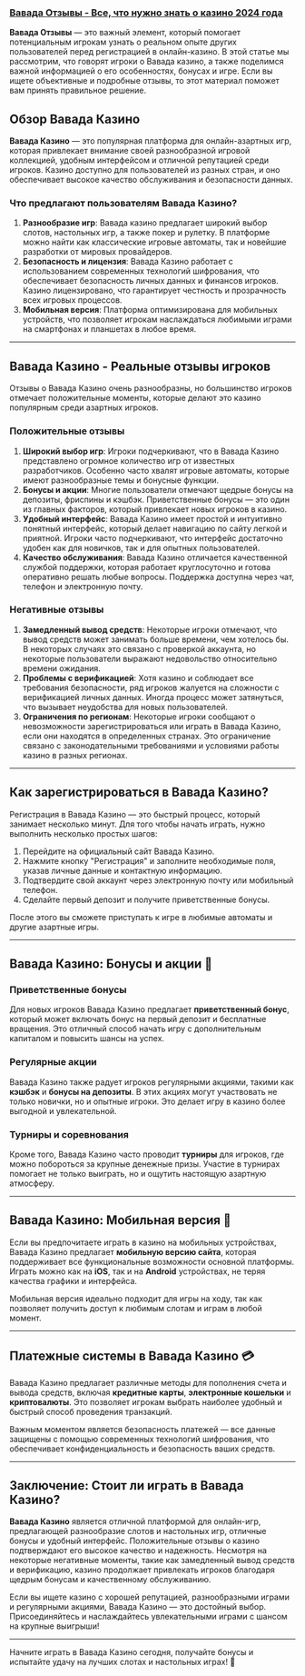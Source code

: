 ### [Вавада Отзывы - Все, что нужно знать о казино 2024 года](https://partnervavadarv.com?promo=75590753-cc8b-4c4a-8d71-99b7a2293439-jud\&target=register)

**Вавада Отзывы** — это важный элемент, который помогает потенциальным игрокам узнать о реальном опыте других пользователей перед регистрацией в онлайн-казино. В этой статье мы рассмотрим, что говорят игроки о Вавада казино, а также поделимся важной информацией о его особенностях, бонусах и игре. Если вы ищете объективные и подробные отзывы, то этот материал поможет вам принять правильное решение.

## Обзор Вавада Казино

**Вавада Казино** — это популярная платформа для онлайн-азартных игр, которая привлекает внимание своей разнообразной игровой коллекцией, удобным интерфейсом и отличной репутацией среди игроков. Казино доступно для пользователей из разных стран, и оно обеспечивает высокое качество обслуживания и безопасности данных.

### Что предлагают пользователям Вавада Казино?

1. **Разнообразие игр**: Вавада казино предлагает широкий выбор слотов, настольных игр, а также покер и рулетку. В платформе можно найти как классические игровые автоматы, так и новейшие разработки от мировых провайдеров.
2. **Безопасность и лицензия**: Вавада Казино работает с использованием современных технологий шифрования, что обеспечивает безопасность личных данных и финансов игроков. Казино лицензировано, что гарантирует честность и прозрачность всех игровых процессов.
3. **Мобильная версия**: Платформа оптимизирована для мобильных устройств, что позволяет игрокам наслаждаться любимыми играми на смартфонах и планшетах в любое время.

***

## Вавада Казино - Реальные отзывы игроков

Отзывы о Вавада Казино очень разнообразны, но большинство игроков отмечает положительные моменты, которые делают это казино популярным среди азартных игроков.

### Положительные отзывы

1. **Широкий выбор игр**: Игроки подчеркивают, что в Вавада Казино представлено огромное количество игр от известных разработчиков. Особенно часто хвалят игровые автоматы, которые имеют разнообразные темы и бонусные функции.
2. **Бонусы и акции**: Многие пользователи отмечают щедрые бонусы на депозиты, фриспины и кэшбэк. Приветственные бонусы — это один из главных факторов, который привлекает новых игроков в казино.
3. **Удобный интерфейс**: Вавада Казино имеет простой и интуитивно понятный интерфейс, который делает навигацию по сайту легкой и приятной. Игроки часто подчеркивают, что интерфейс достаточно удобен как для новичков, так и для опытных пользователей.
4. **Качество обслуживания**: Вавада Казино отличается качественной службой поддержки, которая работает круглосуточно и готова оперативно решать любые вопросы. Поддержка доступна через чат, телефон и электронную почту.

### Негативные отзывы

1. **Замедленный вывод средств**: Некоторые игроки отмечают, что вывод средств может занимать больше времени, чем хотелось бы. В некоторых случаях это связано с проверкой аккаунта, но некоторые пользователи выражают недовольство относительно времени ожидания.
2. **Проблемы с верификацией**: Хотя казино и соблюдает все требования безопасности, ряд игроков жалуется на сложности с верификацией личных данных. Иногда процесс может затянуться, что вызывает неудобства для новых пользователей.
3. **Ограничения по регионам**: Некоторые игроки сообщают о невозможности зарегистрироваться или играть в Вавада Казино, если они находятся в определенных странах. Это ограничение связано с законодательными требованиями и условиями работы казино в разных регионах.

***

## Как зарегистрироваться в Вавада Казино?

Регистрация в Вавада Казино — это быстрый процесс, который занимает несколько минут. Для того чтобы начать играть, нужно выполнить несколько простых шагов:

1. Перейдите на официальный сайт Вавада Казино.
2. Нажмите кнопку "Регистрация" и заполните необходимые поля, указав личные данные и контактную информацию.
3. Подтвердите свой аккаунт через электронную почту или мобильный телефон.
4. Сделайте первый депозит и получите приветственные бонусы.

После этого вы сможете приступать к игре в любимые автоматы и другие азартные игры.

***

## Вавада Казино: Бонусы и акции 🎁

### Приветственные бонусы

Для новых игроков Вавада Казино предлагает **приветственный бонус**, который может включать бонус на первый депозит и бесплатные вращения. Это отличный способ начать игру с дополнительным капиталом и повысить шансы на успех.

### Регулярные акции

Вавада Казино также радует игроков регулярными акциями, такими как **кэшбэк** и **бонусы на депозиты**. В этих акциях могут участвовать не только новички, но и опытные игроки. Это делает игру в казино более выгодной и увлекательной.

### Турниры и соревнования

Кроме того, Вавада Казино часто проводит **турниры** для игроков, где можно побороться за крупные денежные призы. Участие в турнирах помогает не только выиграть, но и ощутить настоящую азартную атмосферу.

***

## Вавада Казино: Мобильная версия 📱

Если вы предпочитаете играть в казино на мобильных устройствах, Вавада Казино предлагает **мобильную версию сайта**, которая поддерживает все функциональные возможности основной платформы. Играть можно как на **iOS**, так и на **Android** устройствах, не теряя качества графики и интерфейса.

Мобильная версия идеально подходит для игры на ходу, так как позволяет получить доступ к любимым слотам и играм в любой момент.

***

## Платежные системы в Вавада Казино 💳

Вавада Казино предлагает различные методы для пополнения счета и вывода средств, включая **кредитные карты**, **электронные кошельки** и **криптовалюты**. Это позволяет игрокам выбрать наиболее удобный и быстрый способ проведения транзакций.

Важным моментом является безопасность платежей — все данные защищены с помощью современных технологий шифрования, что обеспечивает конфиденциальность и безопасность ваших средств.

***

## Заключение: Стоит ли играть в Вавада Казино?

**Вавада Казино** является отличной платформой для онлайн-игр, предлагающей разнообразие слотов и настольных игр, отличные бонусы и удобный интерфейс. Положительные отзывы о казино подтверждают его высокое качество и надежность. Несмотря на некоторые негативные моменты, такие как замедленный вывод средств и верификацию, казино продолжает привлекать игроков благодаря щедрым бонусам и качественному обслуживанию.

Если вы ищете казино с хорошей репутацией, разнообразными играми и регулярными акциями, Вавада Казино — это достойный выбор. Присоединяйтесь и наслаждайтесь увлекательными играми с шансом на крупные выигрыши!

***

Начните играть в Вавада Казино сегодня, получайте бонусы и испытайте удачу на лучших слотах и настольных играх! 🎉
